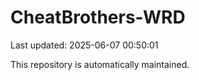 # CheatBrothers-WRD

Last updated: 2025-06-07 00:50:01

This repository is automatically maintained.
